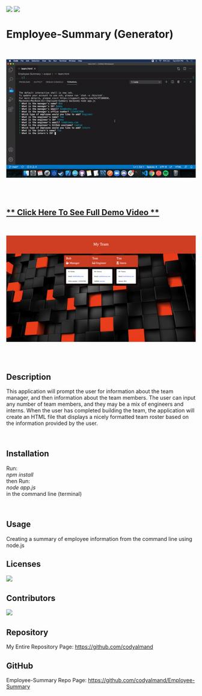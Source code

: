 ![](https://img.shields.io/badge/License-MIT-brightgreen)
![](https://img.shields.io/badge/created%20by-codyalmand-red)

# Employee-Summary (Generator)

<br>

![](https://github.com/codyalmand/Employee-Summary/blob/main/images/ES.gif)

<br>

<br>

## [** Click Here To See Full Demo Video **](https://drive.google.com/file/d/1yl6SViNDm3x0_8PephL7rNDPPVuVtFLP/view)

<br>

![](https://github.com/codyalmand/Employee-Summary/blob/main/images/Screenshot.png)

<br>

<br>

## Description

This application will prompt the user for information about the team manager, and then information about the team members. The user can input any number of team members, and they may be a mix of engineers and interns. When the user has completed building the team, the application will create an HTML file that displays a nicely formatted team roster based on the information provided by the user.

<br>

  ## Installation

  Run:
  <br>
  _npm install_
  <br>
  then Run:
  <br>
  _node app.js_
  <br>
  in the command line (terminal)

  <br>

  ## Usage

  Creating a summary of employee information from the command line using node.js

  ## Licenses

  ![](https://img.shields.io/badge/License-MIT-brightgreen)

  ## Contributors

  ![](https://img.shields.io/badge/created%20by-codyalmand-red)

  ## Repository

  My Entire Repository Page: https://github.com/codyalmand

  ## GitHub

  Employee-Summary Repo Page: https://github.com/codyalmand/Employee-Summary

  <br>

